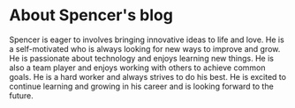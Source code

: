 # About Spencer's blog

Spencer is eager to involves bringing innovative ideas to life and love. He is a self-motivated who is always looking for new ways to improve and grow. He is passionate about technology and enjoys learning new things. He is also a team player and enjoys working with others to achieve common goals. He is a hard worker and always strives to do his best. He is excited to continue learning and growing in his career and is looking forward to the future.
